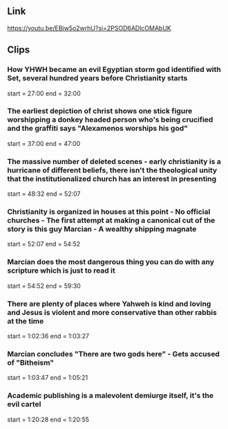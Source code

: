 ## Link
https://youtu.be/EBiw5o2wrhU?si=2PSOD6ADlcOMAbUK

## Clips

### How YHWH became an evil Egyptian storm god identified with Set, several hundred years before Christianity starts
start = 27:00
end = 32:00

### The earliest depiction of christ shows one stick figure worshipping a donkey headed person who's being crucified and the graffiti says "Alexamenos worships his god"
start = 37:00
end = 47:00

### The massive number of deleted scenes - early christianity is a hurricane of different beliefs, there isn't the theological unity that the institutionalized church has an interest in presenting
start = 48:32
end = 52:07

### Christianity is organized in houses at this point - No official churches - The first attempt at making a canonical cut of the story is this guy Marcian - A wealthy shipping magnate
start = 52:07
end = 54:52

### Marcian does the most dangerous thing you can do with any scripture which is just to read it
start = 54:52
end = 59:30

### There are plenty of places where Yahweh is kind and loving and Jesus is violent and more conservative than other rabbis at the time
start = 1:02:36
end = 1:03:27

### Marcian concludes "There are two gods here" - Gets accused of "Bitheism"
start = 1:03:47
end = 1:05:21

### Academic publishing is a malevolent demiurge itself, it's the evil cartel
start = 1:20:28
end = 1:20:55


